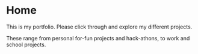 # Home

<p>This is my portfolio. Please click through and explore my different projects.</p>

<p>These range from personal for-fun projects and hack-athons, to work and school projects.</p>